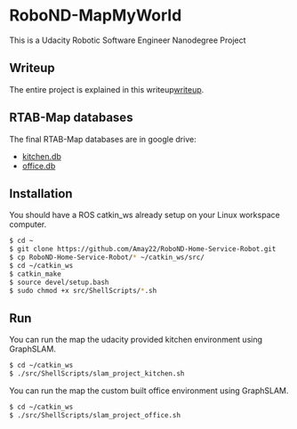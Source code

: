 # RoboND-MapMyWorld

This is a Udacity Robotic Software Engineer Nanodegree Project

## Writeup

The entire project is explained in this writeup[writeup](https://github.com/Amay22/RoboND-Map-My-World/blob/master/RoboND_Map_My_World.pdf).

## RTAB-Map databases

The final RTAB-Map databases are in google drive:
- [kitchen.db](https://drive.google.com/open?id=1qNdVnhTN3wtVlH_cuhkSa7sm7kLH98QY)
- [office.db](https://drive.google.com/open?id=1wbJfWYFZumDnKwNf2jHz8VqBmRrws-UK)

## Installation

You should have a ROS catkin_ws already setup on your Linux workspace computer.

``` bash
$ cd ~
$ git clone https://github.com/Amay22/RoboND-Home-Service-Robot.git
$ cp RoboND-Home-Service-Robot/* ~/catkin_ws/src/
$ cd ~/catkin_ws
$ catkin_make
$ source devel/setup.bash
$ sudo chmod +x src/ShellScripts/*.sh
```


## Run

You can run the map the udacity provided kitchen environment using GraphSLAM.

``` bash
$ cd ~/catkin_ws
$ ./src/ShellScripts/slam_project_kitchen.sh
```

You can run the map the custom built office environment using GraphSLAM.

``` bash
$ cd ~/catkin_ws
$ ./src/ShellScripts/slam_project_office.sh
```

